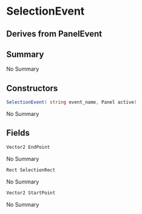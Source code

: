 # SelectionEvent

## Derives from PanelEvent

## Summary

No Summary
## Constructors

```c#
SelectionEvent( string event_name, Panel active) 
```
No Summary
## Fields

```c#
Vector2 EndPoint
```
No Summary
```c#
Rect SelectionRect
```
No Summary
```c#
Vector2 StartPoint
```
No Summary
